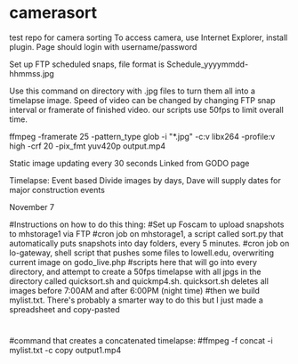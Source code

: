 # camerasort
test repo for camera sorting
To access camera, use Internet Explorer, install plugin.  Page should login with username/password

Set up FTP scheduled snaps, file format is Schedule_yyyymmdd-hhmmss.jpg

Use this command on directory with .jpg files to turn them all into a timelapse image.  Speed of video can be changed by changing FTP snap interval or framerate of finished video.  our scripts use 50fps to limit overall time.

ffmpeg -framerate 25 -pattern_type glob -i "*.jpg" -c:v libx264 -profile:v high -crf 20 -pix_fmt yuv420p output.mp4

Static image updating every 30 seconds
Linked from GODO page

Timelapse: Event based
Divide images by days, Dave will supply dates for major construction events

November 7

#Instructions on how to do this thing:
#Set up Foscam to upload snapshots to mhstorage1 via FTP
#cron job on mhstorage1, a script called sort.py that automatically puts snapshots into day folders, every 5 minutes.
#cron job on lo-gateway, shell script that pushes some files to lowell.edu, overwriting current image on godo_live.php
#scripts here that will go into every directory, and attempt to create a 50fps timelapse with all jpgs in the directory called quicksort.sh and quickmp4.sh.  quicksort.sh deletes all images before 7:00AM and after 6:00PM (night time)
#then we build mylist.txt.  There's probably a smarter way to do this but I just made a spreadsheet and copy-pasted
#
#command that creates a concatenated timelapse:
#ffmpeg -f concat -i mylist.txt -c copy output1.mp4
